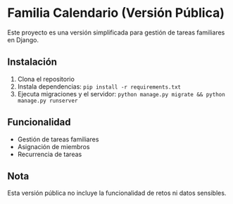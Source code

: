 # Familia Calendario (Versión Pública)

Este proyecto es una versión simplificada para gestión de tareas familiares en Django.

## Instalación

1. Clona el repositorio
2. Instala dependencias: `pip install -r requirements.txt`
3. Ejecuta migraciones y el servidor: `python manage.py migrate && python manage.py runserver`

## Funcionalidad
- Gestión de tareas familiares
- Asignación de miembros
- Recurrencia de tareas

## Nota
Esta versión pública no incluye la funcionalidad de retos ni datos sensibles.
